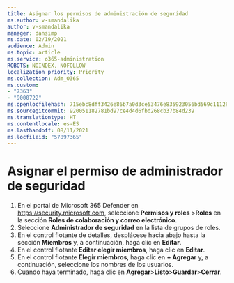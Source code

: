 ```yaml
---
title: Asignar los permisos de administración de seguridad
ms.author: v-smandalika
author: v-smandalika
manager: dansimp
ms.date: 02/19/2021
audience: Admin
ms.topic: article
ms.service: o365-administration
ROBOTS: NOINDEX, NOFOLLOW
localization_priority: Priority
ms.collection: Adm_O365
ms.custom:
- "7363"
- "9000722"
ms.openlocfilehash: 715ebc8dff3426e86b7a0d3ce53476e835923056bd569c111282ec074a7cef9e
ms.sourcegitcommit: 920051182781bd97ce4d4d6fbd268cb37b84d239
ms.translationtype: HT
ms.contentlocale: es-ES
ms.lasthandoff: 08/11/2021
ms.locfileid: "57897365"
---
```

# <a name="assign-the-security-administrator-permission"></a>Asignar el permiso de administrador de seguridad

1. En el portal de Microsoft 365 Defender en <https://security.microsoft.com>, seleccione **Permisos y roles** \>**Roles** en la sección **Roles de colaboración y correo electrónico**.
2. Seleccione **Administrador de seguridad** en la lista de grupos de roles.
3. En el control flotante de detalles, desplácese hacia abajo hasta la sección **Miembros** y, a continuación, haga clic en **Editar**.
4. En el control flotante **Editar elegir miembros**, haga clic en **Editar**.
5. En el control flotante **Elegir miembros**, haga clic en **+ Agregar** y, a continuación, seleccione los nombres de los usuarios.
6. Cuando haya terminado, haga clic en **Agregar**\>**Listo**\>**Guardar**\>**Cerrar**.
